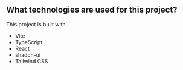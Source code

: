 ## What technologies are used for this project?

This project is built with .

- Vite
- TypeScript
- React
- shadcn-ui
- Tailwind CSS


